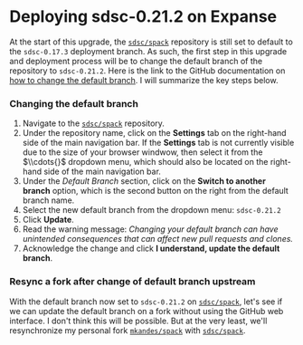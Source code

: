 # Deploying sdsc-0.21.2 on Expanse

At the start of this upgrade, the [`sdsc/spack`](https://github.com/sdsc/spack/) repository is still set to default to the `sdsc-0.17.3` deployment branch. As such, the first step in this upgrade and deployment process will be to change the default branch of the repository to `sdsc-0.21.2`. Here is the link to the GitHub documentation on [how to change the default branch](https://docs.github.com/en/repositories/configuring-branches-and-merges-in-your-repository/managing-branches-in-your-repository/changing-the-default-branch). I will summarize the key steps below.

### Changing the default branch

1. Navigate to the [`sdsc/spack`](https://github.com/sdsc/spack/) repository.
2. Under the repository name, click on the **Settings** tab on the right-hand side of the main navigation bar. If the **Settings** tab is not currently visible due to the size of your browser windwow, then select it from the $\\cdots{}$ dropdown menu, which should also be located on the right-hand side of the main navigation bar.
3. Under the *Default Branch* section, click on the **Switch to another branch** option, which is the second button on the right from the default branch name.
4. Select the new default branch from the dropdown menu: `sdsc-0.21.2`
5. Click **Update**.
6. Read the warning message: *Changing your default branch can have unintended consequences that can affect new pull requests and clones.*
7. Acknowledge the change and click **I understand, update the default branch**. 

### Resync a fork after change of default branch upstream

With the default branch now set to `sdsc-0.21.2` on [`sdsc/spack`](https://github.com/sdsc/spack/), let's see if we can update the default branch on a fork without using the GitHub web interface. I don't think this will be possible. But at the very least, we'll resynchronize my personal fork [`mkandes/spack`](https://github.com/mkandes/spack) with [`sdsc/spack`](https://github.com/sdsc/spack/). 
